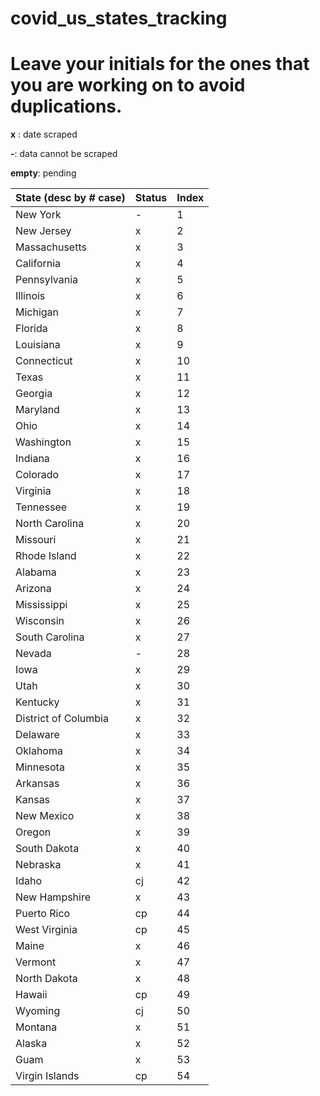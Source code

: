 # covid_us_states_tracking
# **Leave your initials for the ones that you are working on to avoid duplications.**
**x** : date scraped

**-**: data cannot be scraped

**empty**: pending

| State (desc by # case) | Status | Index |
|------------------------|--------|-------|
| New York               | -      | 1     |
| New Jersey             | x      | 2     |
| Massachusetts          | x      | 3     |
| California             | x      | 4     |
| Pennsylvania           | x      | 5     |
| Illinois               | x      | 6     |
| Michigan               | x      | 7     |
| Florida                | x      | 8     |
| Louisiana              | x      | 9     |
| Connecticut            | x      | 10    |
| Texas                  | x      | 11    |
| Georgia                | x      | 12    |
| Maryland               | x      | 13    |
| Ohio                   | x      | 14    |
| Washington             | x      | 15    |
| Indiana                | x      | 16    |
| Colorado               | x      | 17    |
| Virginia               | x      | 18    |
| Tennessee              | x      | 19    |
| North Carolina         | x      | 20    |
| Missouri               | x      | 21    |
| Rhode Island           | x      | 22    |
| Alabama                | x      | 23    |
| Arizona                | x      | 24    |
| Mississippi            | x      | 25    |
| Wisconsin              | x      | 26    |
| South Carolina         | x      | 27    |
| Nevada                 | -      | 28    |
| Iowa                   | x      | 29    |
| Utah                   | x      | 30    |
| Kentucky               | x      | 31    |
| District of Columbia   | x      | 32    |
| Delaware               | x      | 33    |
| Oklahoma               | x      | 34    |
| Minnesota              | x      | 35    |
| Arkansas               | x      | 36    |
| Kansas                 | x      | 37    |
| New Mexico             | x      | 38    |
| Oregon                 | x      | 39    |
| South Dakota           | x      | 40    |
| Nebraska               | x      | 41    |
| Idaho                  | cj     | 42    |
| New Hampshire          | x      | 43    |
| Puerto Rico            | cp     | 44    |
| West Virginia          | cp     | 45    |
| Maine                  | x      | 46    |
| Vermont                | x      | 47    |
| North Dakota           | x      | 48    |
| Hawaii                 | cp     | 49    |
| Wyoming                | cj     | 50    |
| Montana                | x      | 51    |
| Alaska                 | x      | 52    |
| Guam                   | x      | 53    |
| Virgin Islands         | cp     | 54    |

